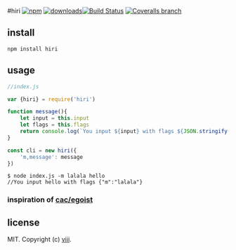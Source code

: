 #hiri [![npm][npm-image]][npm-url] [![downloads][downloads-image]][downloads-url][![Build Status](https://img.shields.io/circleci/project/ncysatnaf/hiri/master.svg)](https://circleci.com/gh/ncysatnaf/hiri) [![Coveralls branch](https://img.shields.io/coveralls/ncysatnaf/hiri/master.svg)](https://github.com/ncysatnaf/hiri)

[npm-image]: https://img.shields.io/npm/v/hiri.svg
[npm-url]: https://npmjs.org/package/hiri
[downloads-image]: https://img.shields.io/npm/dm/hiri.svg
[downloads-url]: https://npmjs.org/package/hiri

## install

```
npm install hiri
```

## usage  

```js
//index.js

var {hiri} = require('hiri')

function message(){
	let input = this.input
	let flags = this.flags
	return console.log(`You input ${input} with flags ${JSON.stringify(flags)}`)
}

const cli = new hiri({
	'm,message': message
})

```

```
$ node index.js -m lalala hello
//You input hello with flags {"m":"lalala"}
```

### inspiration of [cac/egoist](https://github.com/egoist/cac)

## license

MIT. Copyright (c) [viii](https://github.com/ncysatnaf).
